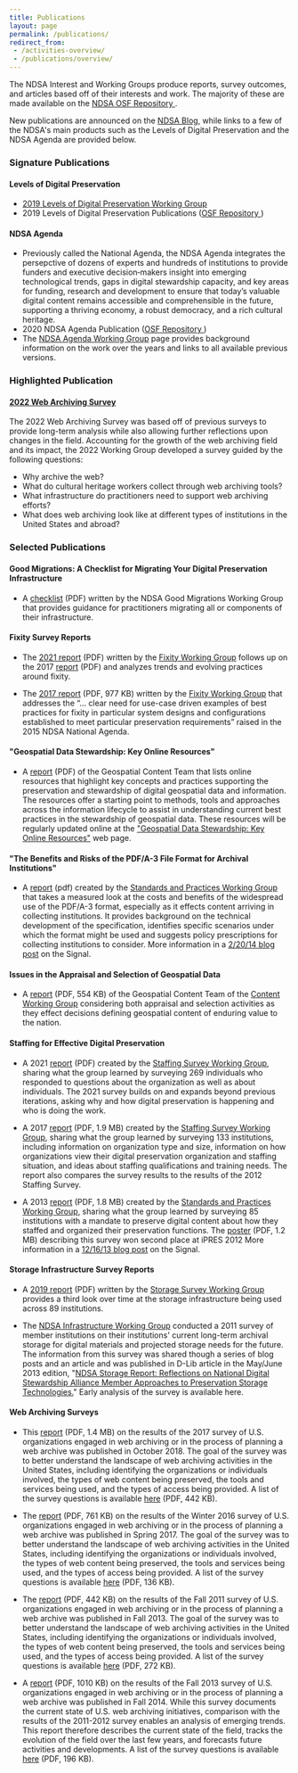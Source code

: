 ```yaml
---
title: Publications
layout: page
permalink: /publications/
redirect_from: 
 - /activities-overview/
 - /publications/overview/
---
```

The NDSA Interest and Working Groups produce reports, survey outcomes, and articles based off of their interests and work. The majority of these are made available on the <a href="https://osf.io/4d567/" target="_blank">NDSA OSF Repository <i class="fas fa-external-link-alt"></i></a>.  

New publications are announced on the [NDSA Blog](/news/), while links to a few of the NDSA's main products such as the Levels of Digital Preservation and the NDSA Agenda are provided below.

### Signature Publications
#### Levels of Digital Preservation
- [2019 Levels of Digital Preservation Working Group](/activities/levels-of-digital-preservation/)
- 2019 Levels of Digital Preservation Publications (<a href="https://osf.io/qgz98/" target="_blank">OSF Repository <i class="fas fa-external-link-alt"></i></a>)

#### NDSA Agenda
- Previously called the National Agenda, the NDSA Agenda integrates the persepctive of dozens of experts and hundreds of institutions to provide funders and executive decision‐makers insight into emerging technological trends, gaps in digital stewardship capacity, and key areas for funding, research and development to ensure that today’s valuable digital content remains accessible and comprehensible in the future, supporting a thriving economy, a robust democracy, and a rich cultural heritage.
- 2020 NDSA Agenda Publication (<a href="https://osf.io/3a7zn/" target="_blank">OSF Repository <i class="fas fa-external-link-alt"></i></a>)
- The [NDSA Agenda Working Group](/national-agenda/) page provides background information on the work over the years and links to all available previous versions.

### Highlighted Publication

#### [2022 Web Archiving Survey](https://osf.io/n5myr/)
The 2022 Web Archiving Survey was based off of previous surveys to provide long-term analysis while also allowing further reflections upon changes in the field.  Accounting for the growth of the web archiving field and its impact, the 2022 Working Group developed a survey guided by the following questions:
 
- Why archive the web? 
- What do cultural heritage workers collect through web archiving tools? 
- What infrastructure do practitioners need to support web archiving efforts?
- What does web archiving look like at different types of institutions in the United States and abroad? 


<!--#### [2021 Staffing Survey](https://osf.io/emwy4/)
The NDSA Staffing Survey is designed to gain insight into current staffing realities for digital preservation programs, and was substantially redesigned in 2021 based on feedback from previous surveys and changes in the field over the past decade.  

Completed by 269 individuals, the report documents the survey responses related to the following areas of focus: 1) Background Information, 2) Digital Preservation Activities and Planning, 3) Digital Preservation Organization and Staffing, 4) Staffing Qualifications and Training, and 5) Final Thoughts about Digital Preservation Staffing and Organization.

Several key points emerged from the 2021 survey and the [report](https://osf.io/emwy4/) provides additional analysis and further detail around the following:
- **Perceptions of digital preservation seemed to shift according to respondents’ roles within their organizations.** Respondents’ answers to questions relating to a range of questions including digital preservation priority, policy, organization, skill sets, staffing levels, and more often reflected their reported role within digital preservation at their organization.
- **Survey respondents overwhelmingly perceived digital preservation at their organizations as understaffed.** A majority of respondents reported that they did not feel like their organization had the staffing in place to manage the content for which they are responsible.
- **Generalized longitudinal trends can be seen over the last ten years.** Data comparison across the 2012, 2017, and 2021 surveys allows for the observation of some general trends, including around how well digital preservation is implemented at organizations. Across the last ten years that the survey has been conducted, dissatisfaction rates around the organization and implementation of digital preservation rose from just over one-third of respondents in 2012 to nearly half in 2017 and 2021.
-->

### Selected Publications

#### Good Migrations: A Checklist for Migrating Your Digital Preservation Infrastructure
- A [checklist](https://osf.io/zmy65/) (PDF) written by the NDSA Good Migrations Working Group that provides guidance for practitioners migrating all or components of their infrastructure.



#### Fixity Survey Reports
- The [2021 report](https://osf.io/2qkea/) (PDF) written by the [Fixity Working Group](/fixity) follows up on the 2017 [report](/documents/Report_2017NDSAFixitySurvery.pdf) (PDF) and analyzes trends and evolving practices around fixity.  

- The [2017 report](/documents/Report_2017NDSAFixitySurvery.pdf) (PDF, 977 KB) written by the [Fixity Working Group](/fixity) that addresses the “… clear need for use-case driven examples of best practices for fixity in particular system designs and configurations established to meet particular preservation requirements” raised in the 2015 NDSA National Agenda.



#### "Geospatial Data Stewardship: Key Online Resources"
- A [report](/documents/NDSA_Geo-stewardship-key-resources_final030414.pdf) (PDF) of the Geospatial Content Team that lists online resources that highlight key concepts and practices supporting the preservation and stewardship of digital geospatial data and information. The resources offer a starting point to methods, tools and approaches across the information lifecycle to assist in understanding current best practices in the stewardship of geospatial data. These resources will be regularly updated online at the ["Geospatial Data Stewardship: Key Online Resources"](/working-groups/content/geospatial-data-stewardship/) web page.

#### "The Benefits and Risks of the PDF/A-3 File Format for Archival Institutions"
- A [report](/documents/NDSA_PDF_A3_report_final022014.pdf) (pdf) created by the [Standards and Practices Working Group](/working-groups/standards-and-practices) that takes a measured look at the costs and benefits of the widespread use of the PDF/A-3 format, especially as it effects content arriving in collecting institutions. It provides background on the technical development of the specification, identifies specific scenarios under which the format might be used and suggests policy prescriptions for collecting institutions to consider. More information in a [2/20/14 blog post](http://blogs.loc.gov/digitalpreservation/2014/02/new-ndsa-report-the-benefits-and-risks-of-the-pdfa-3-file-format-for-archival-institutions/) on the Signal.



#### Issues in the Appraisal and Selection of Geospatial Data
- A [report](/documents/NDSA_AppraisalSelection_report_final102413.pdf) (PDF, 554 KB) of the Geospatial Content Team of the [Content Working Group](/working-groups/content/) considering both appraisal and selection activities as they effect decisions defining geospatial content of enduring value to the nation.

#### Staffing for Effective Digital Preservation
- A 2021 [report](https://osf.io/emwy4/) (PDF) created by the [Staffing Survey Working Group](/working-groups/staffing/), sharing what the group learned by surveying 269 individuals who responded to questions about the organization as well as about individuals. The 2021 survey builds on and expands beyond previous iterations, asking why and how digital preservation is happening and who is doing the work. 

- A 2017 [report](/documents/Report_2017DigitalPreservationStaffingSurvey.pdf) (PDF, 1.9 MB) created by the [Staffing Survey Working Group](/working-groups/staffing/), sharing what the group learned by surveying 133 institutions, including information on organization type and size, information on how organizations view their digital preservation organization and staffing situation, and ideas about staffing qualifications and training needs. The report also compares the survey results to the results of the 2012 Staffing Survey.  

- A 2013 [report](/documents/NDSA-Staffing-Survey-Report-Final122013.pdf) (PDF, 1.8 MB) created by the [Standards and Practices Working Group](/working-groups/standards-and-practices/), sharing what the group learned by surveying 85 institutions with a mandate to preserve digital content about how they staffed and organized their preservation functions. The [poster](/documents/NDSA-staff-survey-poster-ipres2012.pdf) (PDF, 1.2 MB) describing this survey won second place at iPRES 2012 More information in a [12/16/13 blog post](http://blogs.loc.gov/digitalpreservation/2013/12/just-released-staffing-for-effective-digital-preservation-an-ndsa-report/) on the Signal.


#### Storage Infrastructure Survey Reports
- A [2019 report](https://osf.io/uwsg7/) (PDF) written by the [Storage Survey Working Group](/groups/storage-survey/) provides a third look over time at the storage infrastructure being used across 89 institutions. 

- The [NDSA Infrastructure Working Group](/working-groups/infrastructure/) conducted a 2011 survey of member institutions on their institutions' current long-term archival storage for digital materials and projected storage needs for the future. The information from this survey was shared though a series of blog posts and an article and was published in D-Lib article in the May/June 2013 edition, "[NDSA Storage Report: Reflections on National Digital Stewardship Alliance Member Approaches to Preservation Storage Technologies.](http://www.dlib.org/dlib/may13/altman/05altman.html)" Early analysis of the survey is available here.

#### Web Archiving Surveys
- This [report](https://osf.io/ht6ay/) (PDF, 1.4 MB) on the results of the 2017 survey of U.S. organizations engaged in web archiving or in the process of planning a web archive was published in October 2018. The goal of the survey was to better understand the landscape of web archiving activities in the United States, including identifying the organizations or individuals involved, the types of web content being preserved, the tools and services being used, and the types of access being provided. A list of the survey questions is available [here](https://osf.io/m8wzr/) (PDF, 442 KB).

- The [report](/documents/WebArchivingintheUnitedStates_A2016Survey.pdf) (PDF, 761 KB) on the results of the Winter 2016 survey of U.S. organizations engaged in web archiving or in the process of planning a web archive was published in Spring 2017. The goal of the survey was to better understand the landscape of web archiving activities in the United States, including identifying the organizations or individuals involved, the types of web content being preserved, the tools and services being used, and the types of access being provided. A list of the survey questions is available [here](/documents/2016NDSAWebArchivingSurvey_SurveyMonkey.pdf) (PDF, 136 KB).

- The [report](/documents/ndsa_web_archiving_survey_report_2012.pdf) (PDF, 442 KB) on the results of the Fall 2011 survey of U.S. organizations engaged in web archiving or in the process of planning a web archive was published in Fall 2013. The goal of the survey was to better understand the landscape of web archiving activities in the United States, including identifying the organizations or individuals involved, the types of web content being preserved, the tools and services being used, and the types of access being provided. A list of the survey questions is available [here](/documents/USWebArchivingSurvey.pdf) (PDF, 272 KB).

- A [report](/documents/NDSA_USWebArchivingSurvey_2013.pdf) (PDF, 1010 KB) on the results of the Fall 2013 survey of U.S. organizations engaged in web archiving or in the process of planning a web archive was published in Fall 2014. While this survey documents the current state of U.S. web archiving initiatives, comparison with the results of the 2011-2012 survey enables an analysis of emerging trends. This report therefore describes the current state of the field, tracks the evolution of the field over the last few years, and forecasts future activities and developments. A list of the survey questions is available [here](/documents/ndsa_web_archiving_survey_2013.pdf) (PDF, 196 KB).

<!--- [Selected Reports and Articles](/publications/)-->
<!--https://osf.io/4d567/
<li><a href="https://osf.io/4d567/" target="_blank">OSF Repository <i class="fas fa-external-link-alt"></i></a></li>-->

<!--### Resources and tools
- [Experts Guide](/experts-guide): A list of individuals from member organizations available to speak to the news media about a variety of digital stewardship topics, and who are recognized for their contributions to the NDSA community.
- [Case Studies](/activities/case-studies): The [Content Interest Group](/working-groups/content/) has created case studies to engage members of the community in the preservation of content and to encourate the cultivation of relationships that could enambe preservation.
- [Glossary](http://ndsa.org/glossary/): A definition of terms of special value to the NDSA and its extended digital stewardship community.-->
<!--- ### Library of Congress Blog Posts
- [The Signal](https://blogs.loc.gov/thesignal/category/ndsa-2/)
- [Content Matters Interviews](https://blogs.loc.gov/thesignal/category/content-matters-interview/)
- [Insights Interviews](https://blogs.loc.gov/thesignal/category/insights-interview/)-->

